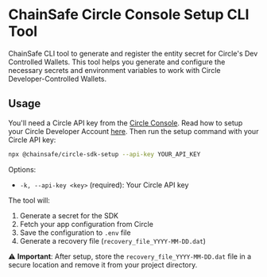 # ChainSafe Circle Console Setup CLI Tool

ChainSafe CLI tool to generate and register the entity secret for Circle's Dev Controlled Wallets. This tool helps you
generate and configure the necessary secrets
and environment variables to work with Circle Developer-Controlled Wallets.

## Usage

You'll need a Circle API key from the [Circle Console](https://console.circle.com). Read how to setup your Circle
Developer Account [here](https://developers.circle.com/w3s/circle-developer-account). Then run the setup command with
your Circle API key:

```bash
npx @chainsafe/circle-sdk-setup --api-key YOUR_API_KEY
```

Options:

- `-k, --api-key <key>` (required): Your Circle API key

The tool will:

1. Generate a secret for the SDK
2. Fetch your app configuration from Circle
3. Save the configuration to `.env` file
4. Generate a recovery file (`recovery_file_YYYY-MM-DD.dat`)

⚠️ **Important**: After setup, store the `recovery_file_YYYY-MM-DD.dat` file in a secure location and remove it from
your project directory.
